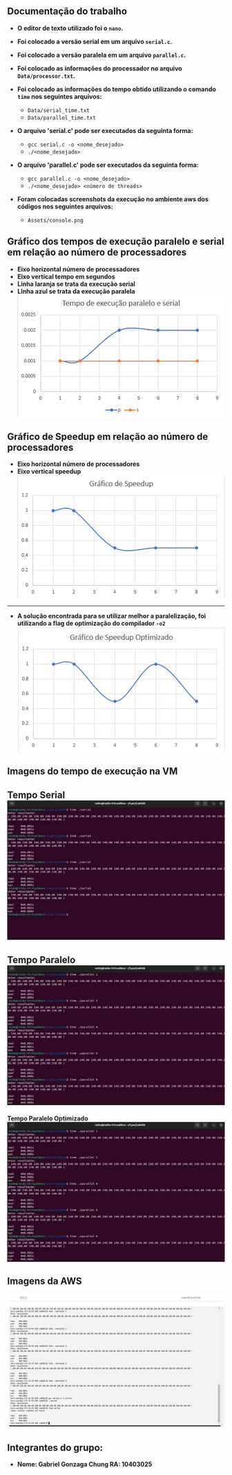 ## Documentação do trabalho

- **O editor de texto utilizado foi o `nano`.**

- **Foi colocado a versão serial em um arquivo `serial.c`.**

- **Foi colocado a versão paralela em um arquivo `parallel.c`.**

- **Foi colocado as informações do processador no arquivo `Data/processor.txt`.**

- **Foi colocado as informações do tempo obtido utilizando o comando `time` nos seguintes arquivos:**

  - `Data/serial_time.txt`
  - `Data/parallel_time.txt` 
 
- **O arquivo 'serial.c' pode ser executados da seguinta forma:** 
	- `gcc serial.c -o <nome_desejado>`
	- `./<nome_desejado>`

- **O arquivo 'parallel.c' pode ser executados da seguinta forma:** 
	- `gcc parallel.c -o <nome_desejado>`
	- `./<nome_desejado> <número de threads>`

- **Foram colocadas screenshots da execução no ambiente aws dos códigos nos seguintes arquivos:**
	- `Assets/console.png`

## Gráfico dos tempos de execução paralelo e serial em relação ao número de processadores
- **Eixo horizontal número de processadores**
- **Eixo vertical tempo em segundos**
- **Linha laranja se trata da execução serial**
- **LInha azul se trata da execução paralela**     
![Gráfico tempo de execução x número de processadores](Assets/serial_parallel_graph.png "Gráfico tempo de execução x número de processadores")

## Gráfico de Speedup em relação ao número de processadores
- **Eixo horizontal número de processadores**
- **Eixo vertical speedup**  
![Gráfico speedup x número de processadores](Assets/speedup_graph.png "Gráfico speedup x número de processadores")
-----------------------
- **A solução encontrada para se utilizar melhor a paralelização, foi utilizando a flag de optimização do compilador `-o2`**  
![Gráfico speedup x número de processadores](Assets/speedup_graph_optimized.png "Gráfico speedup x número de processadores")

## Imagens do tempo de execução na VM
**Tempo Serial**  
![tempo do Programa Serial](Assets/serial_time.png "Tempo do Programa Serial")
-----------------------
**Tempo Paralelo**  
![tempo do Programa Paralelo](Assets/parallel_time.png "Tempo do Programa Paralelo")
-----------------------
**Tempo Paralelo Optimizado**  
![tempo do Programa Paralelo Optimizado](Assets/parallel_time.png "Tempo do Programa Paralelo Optimizado")
## Imagens da AWS 
![console.png](Assets/console.png "Foto do console da AWS")
## Integrantes do grupo:
- **Nome: Gabriel Gonzaga Chung RA: 10403025**